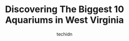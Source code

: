 ---
layout: ampstory
image: https://i0.wp.com/paketmu.com/wp-content/uploads/2023/06/oglebay-good-zoo-0-in-west-virginia-1686371388.jpeg?resize=640,853
author: techidn
featured: false
description: Explore the diverse Aquarium scene in West Virginia, home to an incredible selection of 10 establishments catering to every taste. Whether youre in search of iconic favorites or undiscovere
title: Discovering The Biggest 10 Aquariums in West Virginia
cover:
   title: Discovering The Biggest 10 Aquariums in West Virginia
   subtitle: RICKPATE
   background: https://paketmu.com/wp-content/uploads/2023/06/oglebay-good-zoo-0-in-west-virginia-1686371388.jpeg

pages: 
 - layout: thirds
   top: <h1>#1 Hovatters Wildlife Zoo</h1>
   bottom: "<p>We all had a wonderful time. All the kids loved being able to feed all the animals. Buy the pack deal on food. You get alot and the kids love every minute. There is a gre</p>"
   background: https://paketmu.com/wp-content/uploads/2023/06/oglebay-good-zoo-1-in-west-virginia-1686371391.jpeg
   backgroundblur: true
 - layout: thirds
   top: <h1>#2 Oglebay Good Zoo</h1>
   bottom: "<p>After reading the many negative reviews, it left us very apprehensive about our visit. We called ahead and spoke to Shauna, who was very accommodating in getting us set u</p>"
   background: https://paketmu.com/wp-content/uploads/2023/06/oglebay-good-zoo-2-in-west-virginia-1686371391.jpeg
   cta:
      link: https://paketmu.com/discovering-the-biggest-10-aquariums-in-west-virginia/
      text: Discovering The Biggest 10 Aquariums in West Virginia
 - layout: thirds
   top: <h1>#3 West Virginia State Wildlife Center</h1>
   bottom: "<p>Very affordable pricing for tickets! The staff was very friendly and inviting. They had delicious food and a great gift shop! We went in Mid April and some animals werenâ</p>"
   background: https://paketmu.com/wp-content/uploads/2023/06/oglebay-good-zoo-3-in-west-virginia-1686371393.jpeg
   cta:
      link: https://paketmu.com/discovering-the-biggest-10-aquariums-in-west-virginia/
      text: Discovering The Biggest 10 Aquariums in West Virginia
 - layout: thirds
   top: <h1>#4 Inland Reef Pet Store</h1>
   bottom: "<p>817 Cross Lanes Dr, Cross Lanes, WV 25313, United States</p>"
   background: https://images.unsplash.com/photo-1540457036297-448b6b99e91c?ixlib=rb-4.0.3&ixid=MnwxMjA3fDB8MHxwaG90by1wYWdlfHx8fGVufDB8fHx8&auto=format&fit=crop&w=640&h=853&q=80
   cta:
      link: https://paketmu.com/discovering-the-biggest-10-aquariums-in-west-virginia/
      text: Discovering The Biggest 10 Aquariums in West Virginia
 - layout: thirds
   top: <h1>#5 Personal Touch The Fish Superstore</h1>
   bottom: "<p>118 Needham Pl, Princeton, WV 24740, United States</p>"
   background: https://images.unsplash.com/photo-1546497974-b213c9efb599?ixlib=rb-4.0.3&ixid=MnwxMjA3fDB8MHxwaG90by1wYWdlfHx8fGVufDB8fHx8&auto=format&fit=crop&w=640&h=853&q=80
   cta:
      link: https://paketmu.com/discovering-the-biggest-10-aquariums-in-west-virginia/
      text: Discovering The Biggest 10 Aquariums in West Virginia
 - layout: thirds
   top: <h1>#6 Belpre Aquarium & Pet Shop</h1>
   bottom: "<p>1806 Washington Blvd, Belpre, OH 45714, United States</p>"
   background: https://images.unsplash.com/photo-1567360425618-1594206637d2?ixlib=rb-4.0.3&ixid=MnwxMjA3fDB8MHxwaG90by1wYWdlfHx8fGVufDB8fHx8&auto=format&fit=crop&w=640&h=853&q=80
   cta:
      link: https://paketmu.com/discovering-the-biggest-10-aquariums-in-west-virginia/
      text: Discovering The Biggest 10 Aquariums in West Virginia
 - layout: thirds
   top: <h1>#7 B V Southside Aquarium</h1>
   bottom: "<p>2006 Camden Ave, Parkersburg, WV 26101, United States</p>"
   background: https://images.unsplash.com/photo-1518640467707-6811f4a6ab73?ixlib=rb-4.0.3&ixid=MnwxMjA3fDB8MHxwaG90by1wYWdlfHx8fGVufDB8fHx8&auto=format&fit=crop&w=640&h=853&q=80
   cta:
      link: https://paketmu.com/discovering-the-biggest-10-aquariums-in-west-virginia/
      text: Discovering The Biggest 10 Aquariums in West Virginia
 - layout: thirds
   middle: Continue reading...
   background: https://images.unsplash.com/photo-1522441815192-d9f04eb0615c?ixlib=rb-4.0.3&ixid=MnwxMjA3fDB8MHxwaG90by1wYWdlfHx8fGVufDB8fHx8&auto=format&fit=crop&w=640&h=853&q=80
   cta:
      link: https://paketmu.com/discovering-the-biggest-10-aquariums-in-west-virginia/
      text: Discovering The Biggest 10 Aquariums in West Virginia
      
---